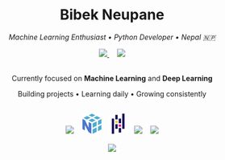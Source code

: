 <div align="center">
  <h1>Bibek Neupane</h1>
  <p><em>Machine Learning Enthusiast • Python Developer • Nepal 🇳🇵</em></p>
</div>

<div align="center">
  <a href="https://www.linkedin.com/in/bibek-neupane-738562229/" target="_blank">
    <img src="https://cdn.jsdelivr.net/gh/devicons/devicon/icons/linkedin/linkedin-original.svg" height="30" />
  </a>
  &nbsp;&nbsp;&nbsp;
  <a href="https://x.com/Bibekipynb" target="_blank">
    <img src="https://cdn.jsdelivr.net/gh/devicons/devicon/icons/twitter/twitter-original.svg" height="30" />
  </a>
</div>

<br/>

<div align="center">
  <p>Currently focused on <strong>Machine Learning</strong> and <strong>Deep Learning</strong></p>
  <p>Building projects • Learning daily • Growing consistently</p>
</div>

<br/>

<div align="center">
<img src="https://skillicons.dev/icons?i=python,pytorch,tensorflow" height="40"/>
&nbsp;&nbsp;
<img src="https://raw.githubusercontent.com/devicons/devicon/master/icons/numpy/numpy-original.svg" height="40"/>
&nbsp;
<img src="https://raw.githubusercontent.com/devicons/devicon/master/icons/pandas/pandas-original.svg" height="40"/>
&nbsp;
<img src="https://upload.vectorlogo.zone/logos/scikit_learn/images/scikit-learn-logo.svg" height="40"/>
&nbsp;&nbsp;
<img src="https://skillicons.dev/icons?i=c,cpp,git,vscode" height="40"/>
</div>

<br/>

<div align="center">
  <img src="https://komarev.com/ghpvc/?username=bibekneupane&color=blue&style=flat" />
</div>
